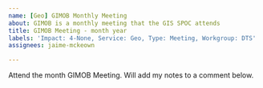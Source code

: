 ```yaml
---
name: [Geo] GIMOB Monthly Meeting
about: GIMOB is a monthly meeting that the GIS SPOC attends
title: GIMOB Meeting - month year
labels: 'Impact: 4-None, Service: Geo, Type: Meeting, Workgroup: DTS'
assignees: jaime-mckeown

---
```


Attend the month GIMOB Meeting. Will add my notes to a comment below.
